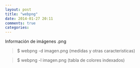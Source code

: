 ```yaml
---
layout: post
title: "webpng"
date: 2014-01-27 20:11
comments: true
categories: 
---
```

Información de imágenes .png

>$ webpng -d imagen.png (medidas y otras caracteristicas)

>$ webpng -l imagen.png (tabla de colores indexados)

